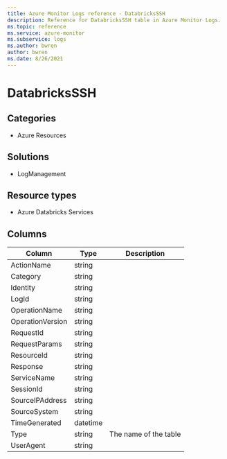 ```yaml
---
title: Azure Monitor Logs reference - DatabricksSSH
description: Reference for DatabricksSSH table in Azure Monitor Logs.
ms.topic: reference
ms.service: azure-monitor
ms.subservice: logs
ms.author: bwren
author: bwren
ms.date: 8/26/2021
---
```


# DatabricksSSH

 

## Categories

- Azure Resources
## Solutions

- LogManagement
## Resource types

- Azure Databricks Services




## Columns

|Column|Type|Description|
|---|---|---|
|ActionName|string||
|Category|string||
|Identity|string||
|LogId|string||
|OperationName|string||
|OperationVersion|string||
|RequestId|string||
|RequestParams|string||
|ResourceId|string||
|Response|string||
|ServiceName|string||
|SessionId|string||
|SourceIPAddress|string||
|SourceSystem|string||
|TimeGenerated|datetime||
|Type|string|The name of the table|
|UserAgent|string||
